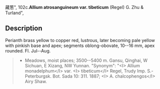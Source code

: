 藏葱",
102c.**Allium atrosanguineum var. tibeticum** (Regel) G. Zhu & Turland",

## Description
Perianth brass yellow to copper red, lustrous, later becoming pale yellow with pinkish base and apex; segments oblong-obovate, 10--16 mm, apex rounded. Fl. Jul--Aug.

> * Meadows, moist places; 3500--5400 m. Gansu, Qinghai, W Sichuan, E Xizang, NW Yunnan.
  "Synonym": "&lt;I&gt; Allium monadelphum&lt;/I&gt; var. &lt;I&gt; tibeticum&lt;/I&gt; Regel, Trudy Imp. S.-Peterburgsk. Bot. Sada 10: 311. 1887; &lt;I&gt; A. chalcophengos&lt;/I&gt; Airy Shaw.
